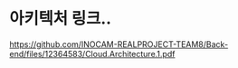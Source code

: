 # 아키텍처 링크..
https://github.com/INOCAM-REALPROJECT-TEAM8/Back-end/files/12364583/Cloud.Architecture.1.pdf
